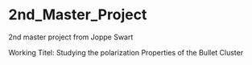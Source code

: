 # 2nd_Master_Project
2nd master project from Joppe Swart

Working Titel: Studying the polarization Properties of the Bullet Cluster
